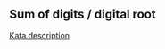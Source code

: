 ## Sum of digits / digital root

[Kata description](https://www.codewars.com/kata/541c8630095125aba6000c00)